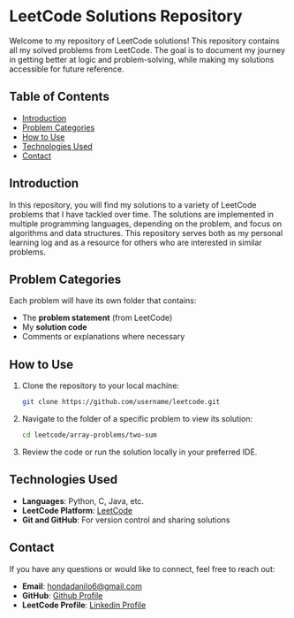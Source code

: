 # LeetCode Solutions Repository

Welcome to my repository of LeetCode solutions! This repository contains all my solved problems from LeetCode. The goal is to document my journey in getting better at logic and problem-solving, while making my solutions accessible for future reference.

## Table of Contents

- [Introduction](#introduction)
- [Problem Categories](#problem-categories)
- [How to Use](#how-to-use)
- [Technologies Used](#technologies-used)
- [Contact](#contact)

## Introduction

In this repository, you will find my solutions to a variety of LeetCode problems that I have tackled over time. The solutions are implemented in multiple programming languages, depending on the problem, and focus on algorithms and data structures. This repository serves both as my personal learning log and as a resource for others who are interested in similar problems.

## Problem Categories

Each problem will have its own folder that contains:

- The **problem statement** (from LeetCode)
- My **solution code**
- Comments or explanations where necessary

## How to Use

1. Clone the repository to your local machine:
   ```bash
   git clone https://github.com/username/leetcode.git
   
2. Navigate to the folder of a specific problem to view its solution:
   ```bash
   cd leetcode/array-problems/two-sum

3. Review the code or run the solution locally in your preferred IDE.

## Technologies Used

- **Languages**: Python, C, Java, etc.
- **LeetCode Platform**: [LeetCode](https://leetcode.com/)
- **Git and GitHub**: For version control and sharing solutions

## Contact

If you have any questions or would like to connect, feel free to reach out:

- **Email**: hondadanilo6@gmail.com
- **GitHub**: [Github Profile](https://github.com/DaniloHonda)
- **LeetCode Profile**: [Linkedin Profile](https://www.linkedin.com/in/danilohonda/)
